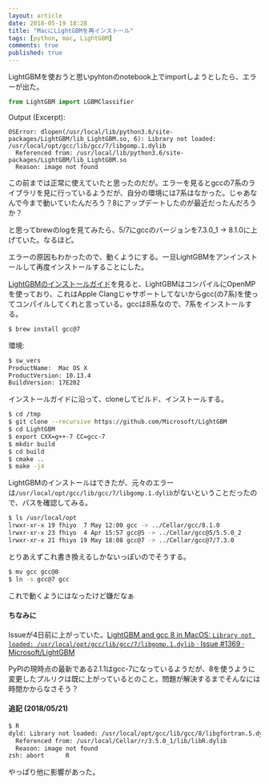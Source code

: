 ```yaml
---
layout: article
date: 2018-05-19 18:28
title: "MacにLightGBMを再インストール"
tags: [python, mac, LightGBM]
comments: true
published: true
---
```


LightGBMを使おうと思いpyhtonのnotebook上でimportしようとしたら、エラーが出た。

```python
from LightGBM import LGBMClassifier
```

Output (Excerpt):

```
OSError: dlopen(/usr/local/lib/python3.6/site-packages/LightGBM/lib_LightGBM.so, 6): Library not loaded: /usr/local/opt/gcc/lib/gcc/7/libgomp.1.dylib
  Referenced from: /usr/local/lib/python3.6/site-packages/LightGBM/lib_LightGBM.so
  Reason: image not found
```

この前までは正常に使えていたと思ったのだが。エラーを見るとgccの7系のライブラリを見に行っているようだが、自分の環境には7系はなかった。じゃあなんで今まで動いていたんだろう？8にアップデートしたのが最近だったんだろうか？

と思ってbrewのlogを見てみたら、5/7にgccのバージョンを7.3.0_1 -> 8.1.0に上げていた。なるほど。

エラーの原因もわかったので、動くようにする。一旦LightGBMをアンインストールして再度インストールすることにした。

[LightGBMのインストールガイド](https://github.com/Microsoft/LightGBM/blob/master/docs/Installation-Guide.rst)を見ると、LightGBMはコンパイルにOpenMPを使っており、これはApple Clangじゃサポートしてないからgcc(の7系)を使ってコンパイルしてくれと言っている。gccは8系なので、7系をインストールする。

```sh
$ brew install gcc@7
```

環境:

```sh
$ sw_vers
ProductName:  Mac OS X
ProductVersion: 10.13.4
BuildVersion: 17E202
```

インストールガイドに沿って、cloneしてビルド、インストールする。

```sh
$ cd /tmp
$ git clone --recursive https://github.com/Microsoft/LightGBM
$ cd LightGBM
$ export CXX=g++-7 CC=gcc-7
$ mkdir build
$ cd build
$ cmake ..
$ make -j4
```

LightGBMのインストールはできたが、元々のエラーは`/usr/local/opt/gcc/lib/gcc/7/libgomp.1.dylib`がないということだったので、パスを確認してみる。

```sh
$ ls /usr/local/opt
lrwxr-xr-x 19 fhiyo  7 May 12:00 gcc -> ../Cellar/gcc/8.1.0
lrwxr-xr-x 23 fhiyo  4 Apr 15:57 gcc@5 -> ../Cellar/gcc@5/5.5.0_2
lrwxr-xr-x 21 fhiyo 19 May 18:08 gcc@7 -> ../Cellar/gcc@7/7.3.0
```

とりあえずこれ書き換えるしかないっぽいのでそうする。

```sh
$ mv gcc gcc@8
$ ln -s gcc@7 gcc
```

これで動くようにはなったけど嫌だなぁ

#### ちなみに

Issueが4日前に上がっていた。[LightGBM and gcc 8 in MacOS: `Library not loaded: /usr/local/opt/gcc/lib/gcc/7/libgomp.1.dylib` · Issue #1369 · Microsoft/LightGBM](https://github.com/Microsoft/LightGBM/issues/1369)

PyPIの現時点の最新である2.1.1はgcc-7になっているようだが、8を使うように変更したプルリクは既に上がっているとのこと。問題が解決するまでそんなには時間かからなさそう？


#### 追記 (2018/05/21)

```sh
$ R
dyld: Library not loaded: /usr/local/opt/gcc/lib/gcc/8/libgfortran.5.dylib
  Referenced from: /usr/local/Cellar/r/3.5.0_1/lib/libR.dylib
  Reason: image not found
zsh: abort      R
```

やっぱり他に影響があった。
